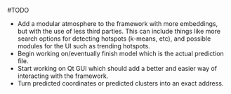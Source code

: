 #TODO
- Add a modular atmosphere to the framework with more embeddings, but with
the use of less third parties. This can include things like more search
options for detecting hotspots (k-means, etc), and possible modules for the
UI such as trending hotspots.
- Begin working on/eventually finish model which is the actual prediction file.
- Start working on Qt GUI which should add a better and easier way of interacting
with the framework.
- Turn predicted coordinates or predicted clusters into an exact address.
